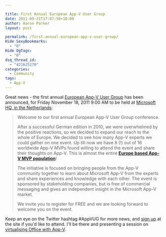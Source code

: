```yaml
---

title: First Annual European App-V User Group
date: 2011-09-21T17:07:50+10:00
author: Aaron Parker
layout: post

permalink: /first-annual-european-app-v-user-group/
Hide SexyBookmarks:
  - "0"
Hide OgTags:
  - "0"
dsq_thread_id:
  - "421625270"
categories:
  - Community
tags:
  - App-V
---
```

Great news - the first annual [European App-V User Group](http://www.appvug.com/) has been announced, for Friday November 18, 2011 9:00 AM to be held at [Microsoft HQ, in the Netherlands](http://g.co/maps/vc82n):

> Welcome to our first annual European App-V User Group conference.
> 
> After a successful German edition in 2010, we were overwhelmed by the positive reactions, so we decided to expand our reach to the whole of Europe. We decided to see how many App-V experts we could gather on one event. Up till now we have 8 (!) out of 16 worldwide App-V MVPs found willing to attend the event and share their thoughts on App-V. This is almost the entire [**Europe based App-V MVP population**](https://mvp.support.microsoft.com/communities/mvp.aspx?product=1&competency=App-V)!
> 
> The initiative is focused on bringing people from the App-V community together to learn about Microsoft App-V from the experts and share experiences and knowledge with each other. The event is sponsored by stakeholding companies, but is free of commercial messaging and gives an independent insight in the Microsoft App-V market.
> 
> We invite you to register for FREE and we are looking forward to welcome you on the event.

Keep an eye on the Twitter hashtag #AppVUG for more news, and [sign up](http://www.amiando.com/appvug.html?page=593565) at the site if you'd like to attend. I'll be there and presenting a session on [virtualising Office with App-V](http://www.amiando.com/appvug.html?page=594395).
